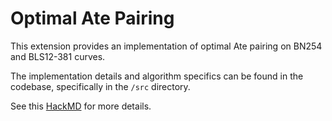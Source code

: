 Optimal Ate Pairing
==
This extension provides an implementation of optimal Ate pairing on BN254 and BLS12-381 curves.

The implementation details and algorithm specifics can be found in the codebase, specifically in the `/src` directory.

See this [HackMD](https://hackmd.io/@openvm/BkrrE_un1g) for more details.

